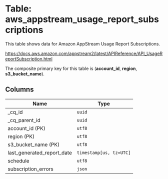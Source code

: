 # Table: aws_appstream_usage_report_subscriptions

This table shows data for Amazon AppStream Usage Report Subscriptions.

https://docs.aws.amazon.com/appstream2/latest/APIReference/API_UsageReportSubscription.html

The composite primary key for this table is (**account_id**, **region**, **s3_bucket_name**).

## Columns

| Name          | Type          |
| ------------- | ------------- |
|_cq_id|`uuid`|
|_cq_parent_id|`uuid`|
|account_id (PK)|`utf8`|
|region (PK)|`utf8`|
|s3_bucket_name (PK)|`utf8`|
|last_generated_report_date|`timestamp[us, tz=UTC]`|
|schedule|`utf8`|
|subscription_errors|`json`|